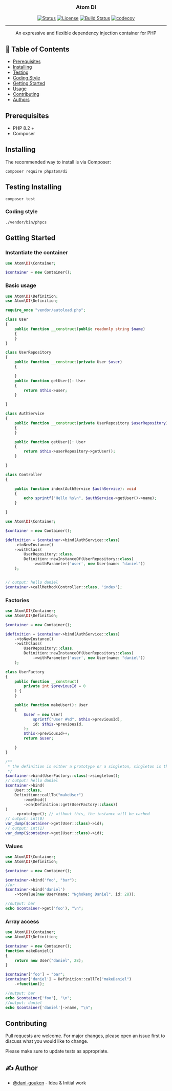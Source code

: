 <h3 align="center">Atom DI</h3>

<div align="center">

[![Status](https://img.shields.io/badge/status-active-success.svg)]()
[![License](https://img.shields.io/badge/license-MIT-blue.svg)](/LICENSE)
[![Build Status](https://travis-ci.org/phpatom/DI.svg?branch=master)](https://travis-ci.org/phpatom/DI)
[![codecov](https://codecov.io/gh/phpatom/DI/branch/master/graph/badge.svg)](https://codecov.io/gh/phpatom/DI)


</div>

---

<p align="center">
    An expressive and flexible dependency injection container for PHP
    <br> 
</p>

## 📝 Table of Contents

- [Prerequisites](#prerequisites)
- [Installing](#installing)
- [Testing](#testing)
- [Coding Style](#coding_style)
- [Getting Started](#getting_started)
- [Usage](#usage)
- [Contributing](#contributing)
- [Authors](#authors)


## Prerequisites <a name = "prerequisites"></a>


- PHP 8.2 +
- Composer 


## Installing <a name = "installing"></a>

The recommended way to install is via Composer:


```
composer require phpatom/di
```


## Testing Installing <a name = "testing"></a>
 
```
composer test
```

### Coding style <a name = "coding_style"></a>

```
./vendor/bin/phpcs
```

## Getting Started <a name = "getting_started"></a>

### Instantiate the container

```php
use Atom\DI\Container;

$container = new Container();
```
### Basic usage

```php
use Atom\DI\Definition;
use Atom\DI\Definition;

require_once "vendor/autoload.php";

class User
{
    public function __construct(public readonly string $name)
    {
    }
}

class UserRepository
{
    public function __construct(private User $user)
    {

    }
    public function getUser(): User
    {
        return $this->user;
    }

}

class AuthService
{
    public function __construct(private UserRepository $userRepository)
    {
    }

    public function getUser(): User
    {
        return $this->userRepository->getUser();
    }

}

class Controller
{

    public function index(AuthService $authService): void
    {
        echo sprintf("Hello %s\n", $authService->getUser()->name);
    }

}

use Atom\DI\Container;

$container = new Container();

$definition = $container->bind(AuthService::class)
    ->toNewInstance()
    ->withClass(
        UserRepository::class,
        Definition::newInstanceOf(UserRepository::class)
            ->withParameter('user', new User(name: "daniel"))
    );


// output: hello daniel
$container->callMethod(Controller::class, 'index');
```

### Factories

```php
use Atom\DI\Container;
use Atom\DI\Definition;

$container = new Container();

$definition = $container->bind(AuthService::class)
    ->toNewInstance()
    ->withClass(
        UserRepository::class,
        Definition::newInstanceOf(UserRepository::class)
            ->withParameter('user', new User(name: "daniel"))
    );

class UserFactory
{
    public function __construct(
        private int $previousId = 0
    ) {
    }

    public function makeUser(): User
    {
        $user = new User(
            sprintf("User #%d", $this->previousId),
            id: $this->previousId,
        );
        $this->previousId++;
        return $user;

    }
}

/**
 * the definition is either a prototype or a singleton, singleton is the default
 */
$container->bind(UserFactory::class)->singleton();
// output: hello daniel
$container->bind(
    User::class,
    Definition::callTo("makeUser")
        ->method()
        ->on(Definition::get(UserFactory::class))
)
    ->prototype(); // without this, the instance will be cached
// output: int(0)
var_dump($container->get(User::class)->id);
// output: int(1)
var_dump($container->get(User::class)->id);
```
### Values

```php
use Atom\DI\Container;
use Atom\DI\Definition;

$container = new Container();

$container->bind('foo', "bar");
//or
$container->bind('daniel')
    ->toValue(new User(name: "Nghokeng Daniel", id: 28));

//output: bar
echo $container->get('foo'), "\n";
```
### Array access

```php
use Atom\DI\Container;
use Atom\DI\Definition;

$container = new Container();
function makeDaniel()
{
    return new User("daniel", 28);
}

$container['foo'] = "bar";
$container['daniel'] = Definition::callTo("makeDaniel")
    ->function();

//output: bar
echo $container['foo'], "\n";
//output: daniel
echo $container['daniel']->name, "\n";
```


## Contributing <a name = "contributing"></a>
Pull requests are welcome. For major changes, please open an issue first to discuss what you would like to change.

Please make sure to update tests as appropriate.


## ✍️ Author <a name = "authors"></a>

- [@dani-gouken](https://github.com/dani-gouken) - Idea & Initial work

